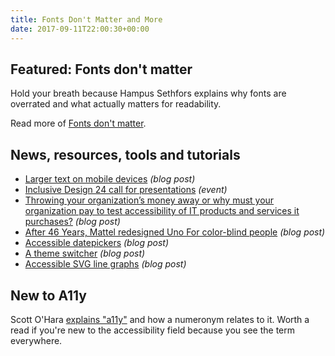 ```yaml
---
title: Fonts Don't Matter and More
date: 2017-09-11T22:00:30+00:00
---
```


## Featured: Fonts don't matter

Hold your breath because Hampus Sethfors explains why fonts are overrated and what actually matters for readability.

Read more of [Fonts don't matter](https://axesslab.com/fonts-dont-matter/).

## News, resources, tools and tutorials

- [Larger text on mobile devices](https://medium.com/@dennisl/larger-text-on-mobile-devices-13b57eddc096) *(blog post)*
- [Inclusive Design 24 call for presentations](https://www.inclusivedesign24.org) *(event)*
- [Throwing your organization’s money away or why must your organization pay to test accessibility of IT products and services it purchases?](https://jeffklinesstrategicitaccessibilityblog.wordpress.com/2017/09/05/throwing-your-organizations-money-away-or-why-must-your/) *(blog post)*
- [After 46 Years, Mattel redesigned Uno For color-blind people](https://www.fastcodesign.com/90139017/after-46-years-mattel-redesigned-uno-for-colorblind-people) *(blog post)*
- [Accessible datepickers](https://axesslab.com/accessible-datepickers/) *(blog post)*
- [A theme switcher](https://inclusive-components.design/a-theme-switcher/) *(blog post)*
- [Accessible SVG line graphs](https://tink.uk/accessible-svg-line-graphs/) *(blog post)*

## New to A11y

Scott O'Hara [explains "a11y"](http://a11yproject.com/posts/a11y-and-other-numeronyms/) and how a numeronym relates to it. Worth a read if you're new to the accessibility field because you see the term everywhere.
